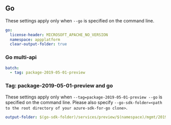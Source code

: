 ## Go

These settings apply only when `--go` is specified on the command line.

``` yaml $(go)
go:
  license-header: MICROSOFT_APACHE_NO_VERSION
  namespace: appplatform
  clear-output-folder: true
```

### Go multi-api

``` yaml $(go) && $(multiapi)
batch:
  - tag: package-2019-05-01-preview
```

### Tag: package-2019-05-01-preview and go

These settings apply only when `--tag=package-2019-05-01-preview --go` is specified on the command line.
Please also specify `--go-sdk-folder=<path to the root directory of your azure-sdk-for-go clone>`.

``` yaml $(tag) == 'package-2019-05-01-preview' && $(go)
output-folder: $(go-sdk-folder)/services/preview/$(namespace)/mgmt/2019-05-01-preview/$(namespace)
```
